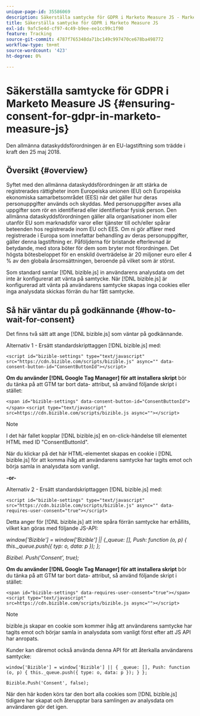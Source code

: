 ```yaml
---
unique-page-id: 35586069
description: Säkerställa samtycke för GDPR i Marketo Measure JS - Marketo Measure - produktdokumentation
title: Säkerställa samtycke för GDPR i Marketo Measure JS
exl-id: 9afc5e4d-cf97-4c49-b9ee-ee1cc99c1f90
feature: Tracking
source-git-commit: 4787f765348da71bc149c997470ce678ba498772
workflow-type: tm+mt
source-wordcount: '423'
ht-degree: 0%

---
```


# Säkerställa samtycke för GDPR i Marketo Measure JS {#ensuring-consent-for-gdpr-in-marketo-measure-js}

Den allmänna dataskyddsförordningen är en EU-lagstiftning som trädde i kraft den 25 maj 2018.

## Översikt {#overview}

Syftet med den allmänna dataskyddsförordningen är att stärka de registrerades rättigheter inom Europeiska unionen (EU) och Europeiska ekonomiska samarbetsområdet (EES) när det gäller hur deras personuppgifter används och skyddas. Med personuppgifter avses alla uppgifter som rör en identifierad eller identifierbar fysisk person. Den allmänna dataskyddsförordningen gäller alla organisationer inom eller utanför EU som marknadsför varor eller tjänster till och/eller spårar beteenden hos registrerade inom EU och EES. Om ni gör affärer med registrerade i Europa som innefattar behandling av deras personuppgifter, gäller denna lagstiftning er. Påföljderna för bristande efterlevnad är betydande, med stora böter för dem som bryter mot förordningen. Det högsta bötesbeloppet för en enskild överträdelse är 20 miljoner euro eller 4 % av den globala årsomsättningen, beroende på vilket som är störst.

Som standard samlar [!DNL bizible.js] in användarens analysdata om det inte är konfigurerat att vänta på samtycke. När [!DNL bizible.js] är konfigurerad att vänta på användarens samtycke skapas inga cookies eller inga analysdata skickas förrän du har fått samtycke.

## Så här väntar du på godkännande {#how-to-wait-for-consent}

Det finns två sätt att ange [!DNL bizible.js] som väntar på godkännande.

Alternativ 1 - Ersätt standardskripttaggen [!DNL bizible.js] med:

`<script id="bizible-settings" type="text/javascript" src="https://cdn.bizible.com/scripts/bizible.js" async="" data-consent-button-id="ConsentButtonId"></script>`

**Om du använder [!DNL Google Tag Manager] för att installera skript** bör du tänka på att GTM tar bort data- attribut, så använd följande skript i stället:

`<span id="bizible-settings" data-consent-button-id="ConsentButtonId"></span>`
`<script type="text/javascript" src=https://cdn.bizible.com/scripts/bizible.js async=""></script>`

>[!NOTE]
>
>I det här fallet kopplar [!DNL bizible.js] en on-click-händelse till elementet HTML med ID &quot;ConsentButtonId&quot;.

När du klickar på det här HTML-elementet skapas en cookie i [!DNL bizible.js] för att komma ihåg att användarens samtycke har tagits emot och börja samla in analysdata som vanligt.

**-or-**

Alternativ 2 - Ersätt standardskripttaggen [!DNL bizible.js] med:

`<script id="bizible-settings" type="text/javascript" src="https://cdn.bizible.com/scripts/bizible.js" async="" data-requires-user-consent="true"></script>`

Detta anger för [!DNL bizible.js] att inte spåra förrän samtycke har erhållits, vilket kan göras med följande JS-API:

*window[&#39;Bizible&#39;] = window[&#39;Bizible&#39;] || &lbrace;_queue: [], Push: function (o, p) { this._queue.push({ typ: o, data: p }); };*

*Bizibel. Push(&#39;Consent&#39;, true);*

**Om du använder [!DNL Google Tag Manager] för att installera skript** bör du tänka på att GTM tar bort data- attribut, så använd följande skript i stället:

`<span id="bizible-settings" data-requires-user-consent="true"></span>`
`<script type="text/javascript" src=https://cdn.bizible.com/scripts/bizible.js async=""></script>`

>[!NOTE]
>
>bizible.js skapar en cookie som kommer ihåg att användarens samtycke har tagits emot och börjar samla in analysdata som vanligt först efter att JS API har anropats.

Kunder kan däremot också använda denna API för att återkalla användarens samtycke:

`window['Bizible'] = window['Bizible'] || { _queue: [], Push: function (o, p) { this._queue.push({ type: o, data: p }); } };`

`Bizible.Push('Consent', false);`

När den här koden körs tar den bort alla cookies som [!DNL bizible.js] tidigare har skapat och återupptar bara samlingen av analysdata om användaren gör det igen.
